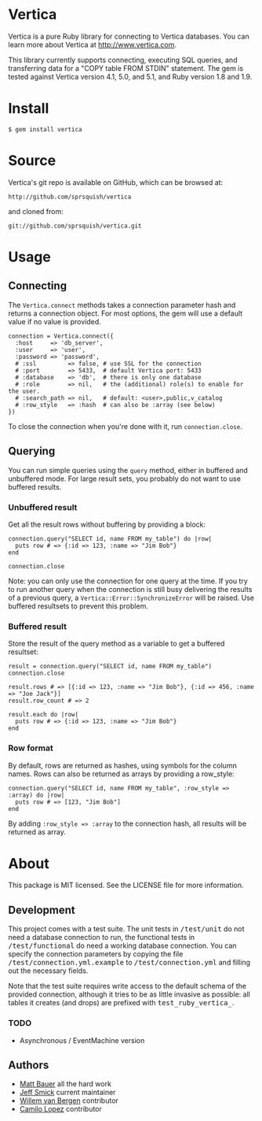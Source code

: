 # Vertica

Vertica is a pure Ruby library for connecting to Vertica databases. You can learn more
about Vertica at http://www.vertica.com.

This library currently supports connecting, executing SQL queries, and transferring data
for a "COPY table FROM STDIN" statement. The gem is tested against Vertica version 4.1, 
5.0, and 5.1, and Ruby version 1.8 and 1.9.

# Install

    $ gem install vertica

# Source

Vertica's git repo is available on GitHub, which can be browsed at:

    http://github.com/sprsquish/vertica

and cloned from:

    git://github.com/sprsquish/vertica.git

# Usage

## Connecting

The <code>Vertica.connect</code> methods takes a connection parameter hash and returns a 
connection object. For most options, the gem will use a default value if no value is provided.

    connection = Vertica.connect({
      :host     => 'db_server',
      :user     => 'user',
      :password => 'password',
      # :ssl         => false, # use SSL for the connection
      # :port        => 5433,  # default Vertica port: 5433
      # :database    => 'db',  # there is only one database
      # :role        => nil,   # the (additional) role(s) to enable for the user.
      # :search_path => nil,   # default: <user>,public,v_catalog
      # :row_style   => :hash  # can also be :array (see below)
    })
    
To close the connection when you're done with it, run <code>connection.close</code>.

## Querying

You can run simple queries using the <code>query</code> method, either in buffered and 
unbuffered mode. For large result sets, you probably do not want to use buffered results.

### Unbuffered result

Get all the result rows without buffering by providing a block:

    connection.query("SELECT id, name FROM my_table") do |row|
      puts row # => {:id => 123, :name => "Jim Bob"}
    end
    
    connection.close

Note: you can only use the connection for one query at the time. If you try to run another 
query when the connection is still busy delivering the results of a previous query, a
`Vertica::Error::SynchronizeError` will be raised. Use buffered resultsets to prevent this
problem.

### Buffered result

Store the result of the query method as a variable to get a buffered resultset:

    result = connection.query("SELECT id, name FROM my_table")
    connection.close
    
    result.rows # => [{:id => 123, :name => "Jim Bob"}, {:id => 456, :name => "Joe Jack"}]
    result.row_count # => 2
    
    result.each do |row|
      puts row # => {:id => 123, :name => "Jim Bob"}
    end

### Row format

By default, rows are returned as hashes, using symbols for the column names. Rows can also 
be returned as arrays by providing a row_style:

    connection.query("SELECT id, name FROM my_table", :row_style => :array) do |row|
      puts row # => [123, "Jim Bob"]
    end
    
By adding <code>:row_style => :array</code> to the connection hash, all results will be 
returned as array.

# About

This package is MIT licensed. See the LICENSE file for more information.

## Development

This project comes with a test suite. The unit tests in <tt>/test/unit</tt> do not need a database
connection to run, the functional tests in <tt>/test/functional</tt> do need a working
database connection. You can specify the connection parameters by copying the file
<tt>/test/connection.yml.example</tt> to <tt>/test/connection.yml</tt> and filling out the 
necessary fields. 

Note that the test suite requires write access to the default schema of the provided connection, 
although it tries to be as little invasive as possible: all tables it creates (and drops) are 
prefixed with <tt>test_ruby_vertica_</tt>.

### TODO

 * Asynchronous / EventMachine version

## Authors

 * [Matt Bauer](http://github.com/mattbauer) all the hard work
 * [Jeff Smick](http://github.com/sprsquish) current maintainer
 * [Willem van Bergen](http://github.com/wvanbergen) contributor
 * [Camilo Lopez](http://github.com/camilo) contributor

